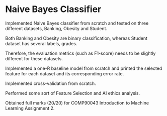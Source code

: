 <h1> Naive Bayes Classifier</h1>
Implemented Naive Bayes classifier from scratch and tested on three different datasets, Banking, Obesity and Student. 

Both Banking and Obesity are binary classification, whereas Student dataset has several labels, grades.

Therefore, the evaluation metrics (such as F1-score) needs to be slightly different for these datasets.

Implemented a one-R baseline model from scratch and printed the selected feature for each dataset and its corresponding error rate.

Implemented cross-validation from scratch.

Performed some sort of Feature Selection and AI ethics analysis.

Obtained full marks (20/20) for COMP90043 Introduction to Machine Learning Assignment 2.
